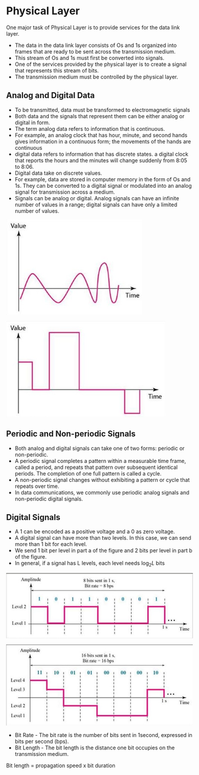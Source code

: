 # Physical Layer

One major task of Physical Layer is to provide services for the data link layer.

- The data in the data link layer consists of Os and 1s organized into frames that are ready to be sent across the transmission medium.
- This stream of Os and 1s must first be converted into signals.
- One of the services provided by the physical layer is to create a signal that represents this stream of bits.
- The transmission medium must be controlled by the physical layer.

## Analog and Digital Data

- To be transmitted, data must be transformed to electromagnetic signals
- Both data and the signals that represent them can be either analog or digital in form.
- The term analog data refers to information that is continuous.
- For example, an analog clock that has hour, minute, and second hands gives information in a continuous form; the movements of the hands are continuous
- digital data refers to information that has discrete states. a digital clock that reports the hours and the minutes will change suddenly from 8:05 to 8:06.
- Digital data take on discrete values.
- For example, data are stored in computer memory in the form of Os and 1s. They can be converted to a digital signal or modulated into an analog signal for transmission across a medium.
- Signals can be analog or digital. Analog signals can have an infinite number of values in a range; digital signals can have only a limited number of values.

![Analog signal](images/9e3d0640cca8dd9f040be66faa95c7daf03b7a76a0ba83fbd9f8fcdab793bff8.jpg "Analog signal")

![Digital signal](images/9e3d0640cca8dd9f040be66faa95c7daf03b7a76a0ba83fbd9f8fcdab793bff9.jpg "Digital signal")

## Periodic and Non-periodic Signals

- Both analog and digital signals can take one of two forms: periodic or non-periodic.
- A periodic signal completes a pattern within a measurable time frame, called a period, and repeats that pattern over subsequent identical periods. The completion of one full pattern is called a cycle.
- A non-periodic signal changes without exhibiting a pattern or cycle that repeats over time.
- In data communications, we commonly use periodic analog signals and non-periodic digital signals.

## Digital Signals

- A $1$ can be encoded as a positive voltage and a $0$ as zero voltage.
- A digital signal can have more than two levels. In this case, we can send more than 1 bit for each level.
- We send 1 bit per level in part a of the figure and 2 bits per level in part b of the figure.
- In general, if a signal has L levels, each level needs $\log_2 L$ bits

![A digital signal with two levels](images/9fdf3cf6d4e31b6d5437439ba2126ab7cae3fe5034e973371195f3c61033f74c.jpg "A digital signal with two levels")

![A digital signal with four levels](images/9fdf3cf6d4e31b6d5437439ba2126ab7cae3fe5034e973371195f3c61033f74d.jpg "A digital signal with four levels")

- Bit Rate - The bit rate is the number of bits sent in 1second, expressed in bits per second (bps).
- Bit Length - The bit length is the distance one bit occupies on the transmission medium.

Bit length $=$ propagation speed x bit duration
